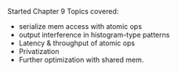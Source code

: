 Started Chapter 9
Topics covered:

- serialize mem access with atomic ops
- output interference in histogram-type patterns
- Latency & throughput of atomic ops
- Privatization
- Further optimization with shared mem.
